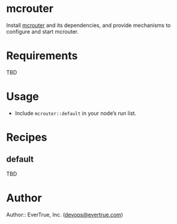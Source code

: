 # mcrouter

Install [mcrouter](https://github.com/facebook/mcrouter) and its dependencies, and provide mechanisms to configure and start mcrouter.

# Requirements

TBD

# Usage

* Include `mcrouter::default` in your node’s run list.

# Recipes

## default

TBD

# Author

Author:: EverTrue, Inc. (<devops@evertrue.com>)
